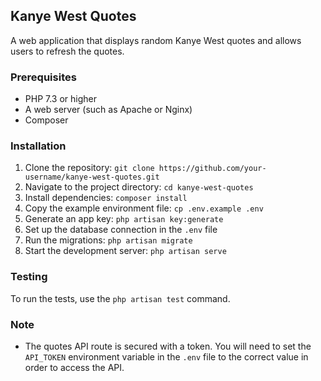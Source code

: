 ## Kanye West Quotes

A web application that displays random Kanye West quotes and allows users to refresh the quotes.

### Prerequisites

- PHP 7.3 or higher
- A web server (such as Apache or Nginx)
- Composer

### Installation

1. Clone the repository: `git clone https://github.com/your-username/kanye-west-quotes.git`
2. Navigate to the project directory: `cd kanye-west-quotes`
3. Install dependencies: `composer install`
4. Copy the example environment file: `cp .env.example .env`
5. Generate an app key: `php artisan key:generate`
6. Set up the database connection in the `.env` file
7. Run the migrations: `php artisan migrate`
8. Start the development server: `php artisan serve`

### Testing

To run the tests, use the `php artisan test` command.

### Note

- The quotes API route is secured with a token. You will need to set the `API_TOKEN` environment variable in the `.env` file to the correct value in order to access the API.

